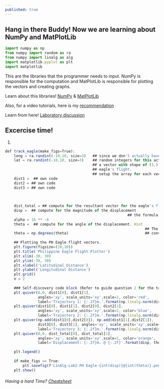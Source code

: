 ```yaml
---
published: true
---
```

## Hang in there Buddy! Now we are learning about NumPy and MatPlotLib

```javascript
import numpy as np
from numpy import random as ra
from numpy import linalg as alg
import matplotlib.pyplot as plt
import matplotlib

```

This are the libraries that the programmer needs to input. NumPy is responsible for the computation and MatPlotLib is responsible for plotting the vectors and creating graphs.

Learn about this libraries! [NumPy](https://numpy.org/learn/) & [MatPlotLib](https://matplotlib.org/tutorials/index.html)

Also, for a video tutorials, here is my [recommendation](https://www.youtube.com/playlist?list=PLZHQObOWTQDPD3MizzM2xVFitgF8hE_ab)

Learn from here! [Laboratory discussion](https://github.com/Zofserif/Linear-Algebra/blob/master/Lab%202%20-%20Coding%20Vectors%20using%20NumPy%20and%20Matplotlib/LinAlg%20Lab%202.ipynb)

## Excercise time!

1.

```javascript
def track_eagle(make_figs=True):
    long = ra.randint(-10,10, size=3)   ## since we don't actually have eagle tracking data we will use
    lat = ra.randint(-10,10, size=3)    ## random integers for this activity. These two lines will produce
                                        ## a vector with shape of (3,) describing the distances for the 
                                        ## eagle's flight.
    									## setup the array for each vector for the eagle's flight.
    dist1 =  ## own code     
    dist2 = ## own code
    dist3 = ## own code
    
    
    
    dist_total = ## compute for the resultant vector for the eagle's flight.
    disp =  ## compute for the magnitude of the displacement
                                                        ## the formula that it use is equation 2
    alpha = 10 ** -6
    theta =  ## compute for the angle of the displacement. Hint
                                                                ## The formula that it use is equation 3
    theta = np.degrees(theta)                                   ## convert theta from rad to deg.
     
    ## Plotting the PH Eagle flight vectors.
    plt.figure(figsize=(10,10))
    plt.title('Philippine Eagle Flight Plotter')
    plt.xlim(-30, 30)
    plt.ylim(-30, 30)
    plt.xlabel('Latitudinal Distance')
    plt.ylabel('Longitudinal Distance')
    plt.grid()
    n = 2
    
    ### Self-discovery code block (Refer to guide question 2 for the task)
    plt.quiver(0,0, dist1[0], dist1[1], 
               angles='xy', scale_units='xy',scale=1, color='red', 
               label='Trajectory 1: {:.2f}m.'.format(np.linalg.norm(dist1)))
    plt.quiver(dist1[0], dist1[1], dist2[0], dist2[1], 
               angles='xy', scale_units='xy',scale=1, color='blue',
               label='Trajectory 2: {:.2f}m.'.format(np.linalg.norm(dist2)))
    plt.quiver(np.add(dist1[0],dist2[0]), np.add(dist1[1],dist2[1]),
               dist3[0], dist3[1], angles='xy', scale_units='xy',scale=1, color='green',
               label='Trajectory 3: {:.2f}m.'.format(np.linalg.norm(dist3)))
    plt.quiver(0,0, dist_total[0], dist_total[1], 
               angles='xy', scale_units='xy',scale=1, color='orange',
               label='Displacement: {:.2f}m. @ {:.2f}'.format(disp, theta))
    
    plt.legend()
    
    if make_figs == True:
        plt.savefig(f'LinAlg-Lab2-PH Eagle-{int(disp)}@{int(theta)}.png', dpi=300)
    plt.show()
```

###### Having a hard Time? [Cheatsheet](https://github.com/Zofserif/Linear-Algebra/blob/master/Lab%202%20-%20Coding%20Vectors%20using%20NumPy%20and%20Matplotlib/lab2/LAB2.ipynb)
